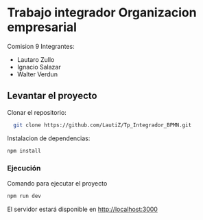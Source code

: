 # Trabajo integrador Organizacion empresarial

Comision 9
Integrantes:

- Lautaro Zullo
- Ignacio Salazar
- Walter Verdun

## Levantar el proyecto

Clonar el repositorio:

```bash
  git clone https://github.com/LautiZ/Tp_Integrador_BPMN.git
```

Instalacion de dependencias:

```bash
npm install
```

### Ejecución

Comando para ejecutar el proyecto

```bash
npm run dev
```

El servidor estará disponible en [http://localhost:3000](http://localhost:3000)
